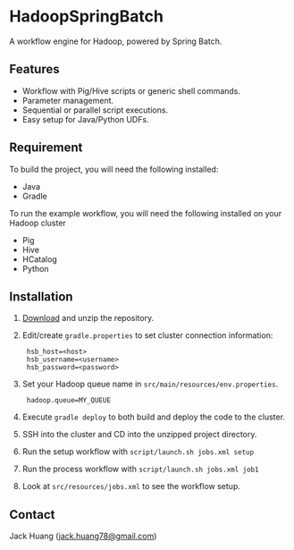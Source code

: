 # HadoopSpringBatch
A workflow engine for Hadoop, powered by Spring Batch.

## Features
- Workflow with Pig/Hive scripts or generic shell commands.
- Parameter management.
- Sequential or parallel script executions.
- Easy setup for Java/Python UDFs. 

## Requirement
To build the project, you will need the following installed:
- Java
- Gradle

To run the example workflow, you will need the following installed on your Hadoop cluster
- Pig
- Hive
- HCatalog
- Python



## Installation
1. [Download](https://github.com/jhuang78/HadoopSpringBatch/archive/master.zip) and unzip the repository.
2. Edit/create `gradle.properties` to set cluster connection information:

		hsb_host=<host>
		hsb_username=<username>
		hsb_password=<password>

3. Set your Hadoop queue name in `src/main/resources/env.properties`.

		hadoop.queue=MY_QUEUE

4. Execute `gradle deploy` to both build and deploy the code to the cluster.
5. SSH into the cluster and CD into the unzipped project directory.
6. Run the setup workflow with `script/launch.sh jobs.xml setup`
7. Run the process workflow with `script/launch.sh jobs.xml job1`
8. Look at `src/resources/jobs.xml` to see the workflow setup.

## Contact
Jack Huang (jack.huang78@gmail.com)